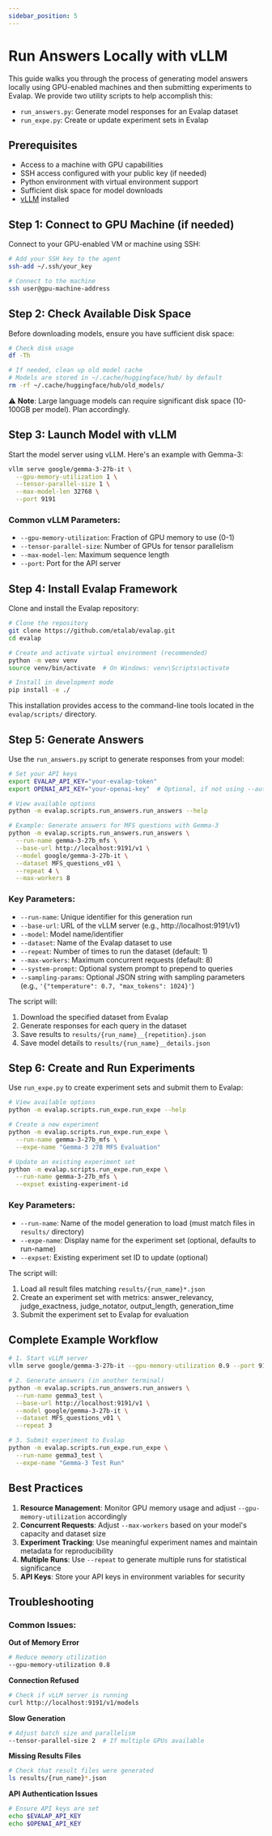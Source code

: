 ```yaml
---
sidebar_position: 5
---
```


# Run Answers Locally with vLLM

This guide walks you through the process of generating model answers locally using GPU-enabled machines and then submitting experiments to Evalap.
We provide two utility scripts to help accomplish this:
- `run_answers.py`: Generate model responses for an Evalap dataset
- `run_expe.py`: Create or update experiment sets in Evalap

## Prerequisites

- Access to a machine with GPU capabilities
- SSH access configured with your public key (if needed)
- Python environment with virtual environment support
- Sufficient disk space for model downloads
- [vLLM](https://docs.vllm.ai/) installed

## Step 1: Connect to GPU Machine (if needed)

Connect to your GPU-enabled VM or machine using SSH:

```bash
# Add your SSH key to the agent
ssh-add ~/.ssh/your_key

# Connect to the machine
ssh user@gpu-machine-address
```

## Step 2: Check Available Disk Space

Before downloading models, ensure you have sufficient disk space:

```bash
# Check disk usage
df -Th

# If needed, clean up old model cache
# Models are stored in ~/.cache/huggingface/hub/ by default
rm -rf ~/.cache/huggingface/hub/old_models/
```

⚠️ **Note**: Large language models can require significant disk space (10-100GB per model). Plan accordingly.

## Step 3: Launch Model with vLLM

Start the model server using vLLM. Here's an example with Gemma-3:

```bash
vllm serve google/gemma-3-27b-it \
  --gpu-memory-utilization 1 \
  --tensor-parallel-size 1 \
  --max-model-len 32768 \
  --port 9191
```

### Common vLLM Parameters:
- `--gpu-memory-utilization`: Fraction of GPU memory to use (0-1)
- `--tensor-parallel-size`: Number of GPUs for tensor parallelism
- `--max-model-len`: Maximum sequence length
- `--port`: Port for the API server

## Step 4: Install Evalap Framework

Clone and install the Evalap repository:

```bash
# Clone the repository
git clone https://github.com/etalab/evalap.git
cd evalap

# Create and activate virtual environment (recommended)
python -m venv venv
source venv/bin/activate  # On Windows: venv\Scripts\activate

# Install in development mode
pip install -e ./
```

This installation provides access to the command-line tools located in the `evalap/scripts/` directory.

## Step 5: Generate Answers

Use the `run_answers.py` script to generate responses from your model:

```bash
# Set your API keys
export EVALAP_API_KEY="your-evalap-token"
export OPENAI_API_KEY="your-openai-key"  # Optional, if not using --auth-token

# View available options
python -m evalap.scripts.run_answers.run_answers --help

# Example: Generate answers for MFS questions with Gemma-3
python -m evalap.scripts.run_answers.run_answers \
  --run-name gemma-3-27b_mfs \
  --base-url http://localhost:9191/v1 \
  --model google/gemma-3-27b-it \
  --dataset MFS_questions_v01 \
  --repeat 4 \
  --max-workers 8
```

### Key Parameters:
- `--run-name`: Unique identifier for this generation run
- `--base-url`: URL of the vLLM server (e.g., http://localhost:9191/v1)
- `--model`: Model name/identifier
- `--dataset`: Name of the Evalap dataset to use
- `--repeat`: Number of times to run the dataset (default: 1)
- `--max-workers`: Maximum concurrent requests (default: 8)
- `--system-prompt`: Optional system prompt to prepend to queries
- `--sampling-params`: Optional JSON string with sampling parameters (e.g., `'{"temperature": 0.7, "max_tokens": 1024}'`)

The script will:
1. Download the specified dataset from Evalap
2. Generate responses for each query in the dataset
3. Save results to `results/{run_name}__{repetition}.json`
4. Save model details to `results/{run_name}__details.json`

## Step 6: Create and Run Experiments

Use `run_expe.py` to create experiment sets and submit them to Evalap:

```bash
# View available options
python -m evalap.scripts.run_expe.run_expe --help

# Create a new experiment
python -m evalap.scripts.run_expe.run_expe \
  --run-name gemma-3-27b_mfs \
  --expe-name "Gemma-3 27B MFS Evaluation"

# Update an existing experiment set
python -m evalap.scripts.run_expe.run_expe \
  --run-name gemma-3-27b_mfs \
  --expset existing-experiment-id
```

### Key Parameters:
- `--run-name`: Name of the model generation to load (must match files in `results/` directory)
- `--expe-name`: Display name for the experiment set (optional, defaults to run-name)
- `--expset`: Existing experiment set ID to update (optional)

The script will:
1. Load all result files matching `results/{run_name}*.json`
2. Create an experiment set with metrics: answer_relevancy, judge_exactness, judge_notator, output_length, generation_time
3. Submit the experiment set to Evalap for evaluation

## Complete Example Workflow

```bash
# 1. Start vLLM server
vllm serve google/gemma-3-27b-it --gpu-memory-utilization 0.9 --port 9191

# 2. Generate answers (in another terminal)
python -m evalap.scripts.run_answers.run_answers \
  --run-name gemma3_test \
  --base-url http://localhost:9191/v1 \
  --model google/gemma-3-27b-it \
  --dataset MFS_questions_v01 \
  --repeat 3

# 3. Submit experiment to Evalap
python -m evalap.scripts.run_expe.run_expe \
  --run-name gemma3_test \
  --expe-name "Gemma-3 Test Run"
```

## Best Practices

1. **Resource Management**: Monitor GPU memory usage and adjust `--gpu-memory-utilization` accordingly
2. **Concurrent Requests**: Adjust `--max-workers` based on your model's capacity and dataset size
3. **Experiment Tracking**: Use meaningful experiment names and maintain metadata for reproducibility
4. **Multiple Runs**: Use `--repeat` to generate multiple runs for statistical significance
5. **API Keys**: Store your API keys in environment variables for security

## Troubleshooting

### Common Issues:

**Out of Memory Error**
```bash
# Reduce memory utilization
--gpu-memory-utilization 0.8
```

**Connection Refused**
```bash
# Check if vLLM server is running
curl http://localhost:9191/v1/models
```

**Slow Generation**
```bash
# Adjust batch size and parallelism
--tensor-parallel-size 2  # If multiple GPUs available
```

**Missing Results Files**
```bash
# Check that result files were generated
ls results/{run_name}*.json
```

**API Authentication Issues**
```bash
# Ensure API keys are set
echo $EVALAP_API_KEY
echo $OPENAI_API_KEY
```
